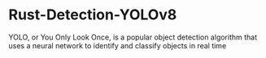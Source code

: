 # Rust-Detection-YOLOv8
YOLO, or You Only Look Once, is a popular object detection algorithm that uses a neural network to identify and classify objects in real time
